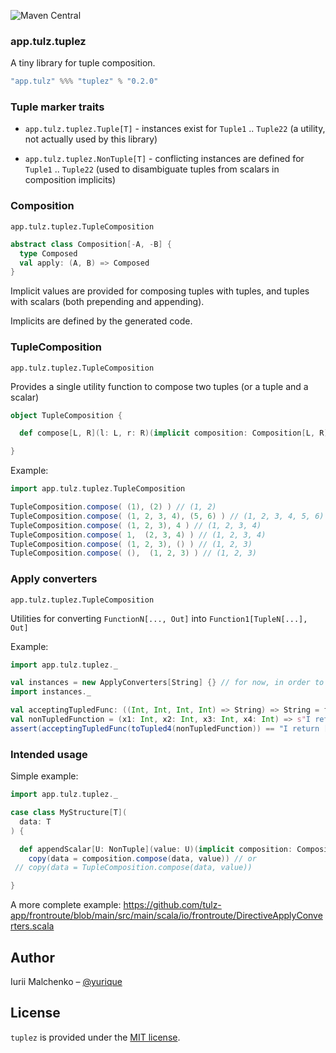 ![Maven Central](https://img.shields.io/maven-central/v/app.tulz/tuplez_sjs1_2.13.svg)

### app.tulz.tuplez

A tiny library for tuple composition.

```scala
"app.tulz" %%% "tuplez" % "0.2.0" 
```

### Tuple marker traits

* `app.tulz.tuplez.Tuple[T]` - instances exist for `Tuple1` .. `Tuple22` (a utility, not actually used by this library)

* `app.tulz.tuplez.NonTuple[T]` - conflicting instances are defined for `Tuple1` .. `Tuple22` (used to disambiguate tuples from scalars in composition implicits)


### Composition

`app.tulz.tuplez.TupleComposition`

```scala
abstract class Composition[-A, -B] {
  type Composed
  val apply: (A, B) => Composed
}
```

Implicit values are provided for composing tuples with tuples, and tuples with scalars (both prepending and appending). 

Implicits are defined by the generated code.

### TupleComposition

`app.tulz.tuplez.TupleComposition`

Provides a single utility function to compose two tuples (or a tuple and a scalar)

```scala
object TupleComposition {

  def compose[L, R](l: L, r: R)(implicit composition: Composition[L, R]): composition.Composed = composition.compose(l, r)

}

```

Example:

```scala
import app.tulz.tuplez.TupleComposition

TupleComposition.compose( (1), (2) ) // (1, 2)
TupleComposition.compose( (1, 2, 3, 4), (5, 6) ) // (1, 2, 3, 4, 5, 6)
TupleComposition.compose( (1, 2, 3), 4 ) // (1, 2, 3, 4)
TupleComposition.compose( 1,  (2, 3, 4) ) // (1, 2, 3, 4)
TupleComposition.compose( (1, 2, 3), () ) // (1, 2, 3)
TupleComposition.compose( (),  (1, 2, 3) ) // (1, 2, 3)
```

### Apply converters

`app.tulz.tuplez.TupleComposition`

Utilities for converting `FunctionN[..., Out]` into `Function1[TupleN[...], Out]`

Example:

```scala
import app.tulz.tuplez._

val instances = new ApplyConverters[String] {} // for now, in order to make type and implicits resolution possible, the apply converters are generated for a fixed output type
import instances._

val acceptingTupledFunc: ((Int, Int, Int, Int) => String) => String = func => func((1, 2, 3, 4))
val nonTupledFunction = (x1: Int, x2: Int, x3: Int, x4: Int) => s"I return [${x1}, ${x2}, ${x3}, ${x4}]"
assert(acceptingTupledFunc(toTupled4(nonTupledFunction)) == "I return [1, 2, 3, 4]")
```

### Intended usage

Simple example:

```scala
import app.tulz.tuplez._

case class MyStructure[T](
  data: T
) {

  def appendScalar[U: NonTuple](value: U)(implicit composition: Composition[T, U]): MyStructure[composition.Composed] = 
    copy(data = composition.compose(data, value)) // or 
 // copy(data = TupleComposition.compose(data, value))

}
```

A more complete example: https://github.com/tulz-app/frontroute/blob/main/src/main/scala/io/frontroute/DirectiveApplyConverters.scala


## Author

Iurii Malchenko – [@yurique](https://twitter.com/yurique)


## License

`tuplez` is provided under the [MIT license](https://github.com/tulz-app/tuplez/blob/main/LICENSE.md).
